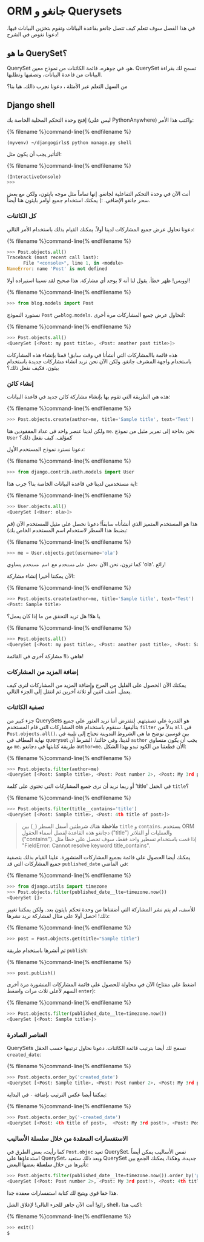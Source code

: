 # ORM جانغو و Querysets

في هذا الفصل سوف تتعلم كيف تتصل جانغو بقاعدة البيانات وتقوم بتخزين البيانات فيها. دعونا نغوص في الشرح!

## ما هو QuerySet؟

QuerySet هو، في جوهره، قائمة الكائنات من نموذج معين. QuerySet تسمح لك بقراءة البيانات من قاعدة البيانات، وتصفيها وتطلبها.

من السهل التعلم عبر الأمثلة ، دعونا نجرب ذالك. هيا بنا؟

## Django shell

إفتح وحدة التحكم المحلية الخاصة بك (ليس على PythonAnywhere) واكتب هذا الأمر:

{% filename %}command-line{% endfilename %}

    (myvenv) ~/djangogirls$ python manage.py shell
    

التأثير يجب أن يكون مثل:

{% filename %}command-line{% endfilename %}

```python
(InteractiveConsole)
>>>
```

أنت الآن في وحدة التحكم التفاعلية لجانغو. إنها تماماً مثل موجه بايثون، ولكن مع بعض سحر جانغو الإضافي. :) يمكنك استخدام جميع أوامر بايثون هنا أيضاً.

### كل الكائنات

دعونا نحاول عرض جميع المشاركات لدينا أولاً. يمكنك القيام بذلك باستخدام الأمر التالي:

{% filename %}command-line{% endfilename %}

```python
>>> Post.objects.all()
Traceback (most recent call last):
      File "<console>", line 1, in <module>
NameError: name 'Post' is not defined
```

اووبس! ظهر خطأ. يقول لنا أنه لا يوجد أي مشاركة. هذا صحيح لقد نسينا استيراده أولا!

{% filename %}command-line{% endfilename %}

```python
>>> from blog.models import Post
```

نستورد النموذج `Post` من`blog.models`. لنحاول عرض جميع المشاركات مرة أخرى:

{% filename %}command-line{% endfilename %}

```python
>>> Post.objects.all()
<QuerySet [<Post: my post title>, <Post: another post title>]>
```

هذه قائمة باالمشاركات التي أنشأنا في وقت سابق! قمنا بإنشاء هذه المشاركات باستخدام واجهة المشرف جانغو. ولكن الآن نحن نريد انشاء مشاركات جديدة باستخدام بيثون، فكيف نفعل ذلك؟

### إنشاء كائن

هذه هي الطريقة التي تقوم بها بإنشاء مشاركة كائن جديد في قاعدة البيانات:

{% filename %}command-line{% endfilename %}

```python
>>> Post.objects.create(author=me, title='Sample title', text='Test')
```

ولكن لدينا عنصر واحد في عداد المفقودين هنا `me`. نحن بحاجة إلى تمرير مثيل من نموذج `User` كمؤلف. كيف نفعل ذلك؟

دعونا نسترد نموذج المستخدم الأول:

{% filename %}command-line{% endfilename %}

```python
>>> from django.contrib.auth.models import User
```

اية مستخدمين لدينا في قاعدة البيانات الخاصة بنا؟ جرب هذا:

{% filename %}command-line{% endfilename %}

```python
>>> User.objects.all()
<QuerySet [<User: ola>]>
```

هذا هو المستخدم المتميز الذي أنشأناه سابقاً! دعونا نحصل على مثيل للمستخدم الآن (قم بضبط هذا السطر لاستخدام اسم المستخدم الخاص بك):

{% filename %}command-line{% endfilename %}

```python
>>> me = User.objects.get(username='ola')
```

كما ترون، نحن الآن `نحصل على` `مستخدم` مع `اسم مستخدم` يساوي 'ola'. رائع!

الآن يمكننا أخيرا إنشاء مشاركة:

{% filename %}command-line{% endfilename %}

```python
>>> Post.objects.create(author=me, title='Sample title', text='Test')
<Post: Sample title>
```

يا هلا! هل تريد التحقق من ما إذا كان يعمل؟

{% filename %}command-line{% endfilename %}

```python
>>> Post.objects.all()
<QuerySet [<Post: my post title>, <Post: another post title>, <Post: Sample title>]>
```

هاهي ذا! مشاركة آخرى في القائمة!

### إضافة المزيد من المشاركات

يمكنك الآن الحصول على القليل من المرح وإضافة المزيد من المشاركات لنرى كيف يعمل. أضف اثنين أو ثلاثة آخرين ثم انتقل إلى الجزء التالي.

### تصفية الكائنات

جزء كبير من QuerySets هو القدرة على تصفيتهم. لنفترض أننا نريد العثور على جميع المشاركات التي قام المستخدم ola بتأليفها. سنقوم باستخدام `filter` بدلاً من `all` في `Post.objects.all()`. بين قوسين نوضح ما هي الشروط التدوينة تحتاج إلى تلبية في نهاية المطاف في queryset لدينا. وفي حالتنا، الشرط أن `author` يجب أن يكون متساوي مع `me`. طريقة كتابتها في دجانغو `author=me`. الأن قطعتنا من الكود تبدو بهذا الشكل:

{% filename %}command-line{% endfilename %}

```python
>>> Post.objects.filter(author=me)
<QuerySet [<Post: Sample title>, <Post: Post number 2>, <Post: My 3rd post!>, <Post: 4th title of post>]>
```

أو ربما نريد أن نرى جميع المشاركات التي تحتوي على كلمة 'title' في الحقل `title`؟

{% filename %}command-line{% endfilename %}

```python
>>> Post.objects.filter(title__contains='title')
<QuerySet [<Post: Sample title>, <Post: 4th title of post>]>
```

> **ملاحظة** هناك شرطتين أسفل السطر (`_`) بين `title` و `contains`. يستخدم ORM دجانغو هذه القاعدة لفصل أسماء الحقول ("title") والعمليات أو الفلاتر ("contains"). إذا قمت باستخدام تسطير واحد فقط، سوف تحصل على خطأ مثل "FieldError: Cannot resolve keyword title_contains".

يمكنك أيضا الحصول على قائمة بجميع المشاركات المنشورة. علينا القيام بذلك بتصفية جميع المشاركات التي قد `published_date` في الماضي:

{% filename %}command-line{% endfilename %}

```python
>>> from django.utils import timezone
>>> Post.objects.filter(published_date__lte=timezone.now())
<QuerySet []>
```

للأسف، لم يتم نشر المشاركة التي أضفناها من وحدة تحكم بايثون بعد. ولكن يمكننا تغيير ذلك! احصل أولا على مثال لمشاركة نريد نشرها:

{% filename %}command-line{% endfilename %}

```python
>>> post = Post.objects.get(title="Sample title")
```

ثم أنشرها باستخدام طريقة `publish`:

{% filename %}command-line{% endfilename %}

```python
>>> post.publish()
```

الآن في محاولة للحصول على قائمة المشاركات المنشورة مرة أخرى (اضغط على مفتاح السهم لأعلى ثلاث مرات واضغط `enter`):

{% filename %}command-line{% endfilename %}

```python
>>> Post.objects.filter(published_date__lte=timezone.now())
<QuerySet [<Post: Sample title>]>
```

### العناصر الصادرة

QuerySets تسمح لك أيضا بترتيب قائمة الكائنات. دعونا نحاول ترتيبها حسب الحقل `created_date`:

{% filename %}command-line{% endfilename %}

```python
>>> Post.objects.order_by('created_date')
<QuerySet [<Post: Sample title>, <Post: Post number 2>, <Post: My 3rd post!>, <Post: 4th title of post>]>
```

يمكننا أيضا عكس الترتيب بإضافة `-` في البداية:

{% filename %}command-line{% endfilename %}

```python
>>> Post.objects.order_by('-created_date')
<QuerySet [<Post: 4th title of post>,  <Post: My 3rd post!>, <Post: Post number 2>, <Post: Sample title>]>
```

### الاستفسارات المعقدة من خلال سلسلة الأساليب

كما رأيت، بعض الطرق في `Post.objec` تعيد QuerySet. نفس الأساليب يمكن أيضاً استدعاؤها على QuerySet، وبعد ذلك ستعيد QuerySet جديدة. وهكذا، يمكنك الجمع بين تأثيرها من خلال **سلسلة** بعضها البعض:

```python
>>> Post.objects.filter(published_date__lte=timezone.now()).order_by('published_date')
<QuerySet [<Post: Post number 2>, <Post: My 3rd post!>, <Post: 4th title of post>, <Post: Sample title>]>
```

هذا حقا قوي ويتيح لك كتابة استفسارات معقدة جدا.

رائع! أنت الآن جاهز للجزء التالي! لإغلاق الشل shell، اكتب هذا:

{% filename %}command-line{% endfilename %}

```python
>>> exit()
$
```